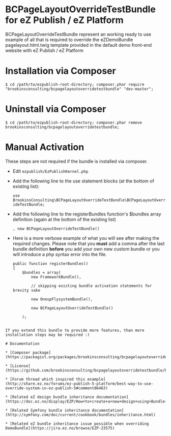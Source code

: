 # BCPageLayoutOverrideTestBundle for eZ Publish / eZ Platform

BCPageLayoutOverrideTestBundle represent an working ready to use example of all that is required to override the eZDemoBundle pagelayout.html.twig template provided in the default demo front-end website with eZ Publish / eZ Platform

# Installation via Composer

    $ cd /path/to/ezpublish-root-directory; composer.phar require "brookinsconsulting/bcpagelayoutoverridetestbundle" "dev-master";

# Uninstall via Composer

    $ cd /path/to/ezpublish-root-directory; composer.phar remove brookinsconsulting/bcpagelayoutoverridetestbundle;

# Manual Activation

These steps are not required if the bundle is installed via composer.

* Edit `ezpublish/EzPublishKernel.php`

* Add the following line to the use statement blocks (at the bottom of existing list):

    `use BrookinsConsulting\BCPageLayoutOverrideTestBundle\BCPageLayoutOverrideTestBundle;`

* Add the following line to the registerBundles function's $bundles array definition (again at the bottom of the existing list)

    `, new BCPageLayoutOverrideTestBundle()`

* Here is a more verbose example of what you will see after making the required changes. Please note that you **must** add a comma after the last bundle definition **before** you add your own new custom bundle or you will introduce a php syntax error into the file.

    ```
    public function registerBundles()
    {
        $bundles = array(
            new FrameworkBundle(),

            // skipping existing bundle activation statements for brevity sake

            new OneupFlysystemBundle(),

            new BCPageLayoutOverrideTestBundle()

        );
```

If you extend this bundle to provide more features, than more installation steps may be required :)

# Documentation

* [Composer package](https://packagist.org/packages/brookinsconsulting/bcpagelayoutoverridetestbundle)

* [License](https://github.com/brookinsconsulting/bcpagelayoutoverridetestbundle/blob/master/LICENSE)

* [Forum thread which inspired this example](http://share.ez.no/forums/ez-publish-5-platform/best-way-to-use-override-system-in-ez-publish-5#comment86463)

* [Related eZ design bundle inheritance documentation](https://doc.ez.no/display/EZP/How+to+create+a+new+design+using+Bundle+Inheritance)

* [Related Symfony bundle inheritance documentation](http://symfony.com/doc/current/cookbook/bundles/inheritance.html)

* [Related eZ bundle inheritance issue possible when overriding DemoBundle](https://jira.ez.no/browse/EZP-23575)
